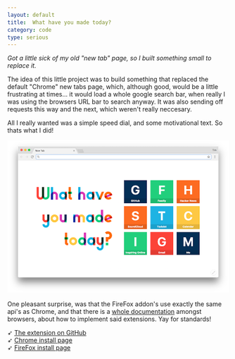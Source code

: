 ```yaml
---
layout: default
title:  What have you made today?
category: code
type: serious
---
```


*Got a little sick of my old "new tab" page, so I built something small to replace it.*

The idea of this little project was to build something that replaced the default "Chrome" new tabs page, which, although good, would be a little frustrating at times... it would load a whole google search bar, when really I was using the browsers URL bar to search anyway. It was also sending off requests this way and the next, which weren't really neccesary.

All I really wanted was a simple speed dial, and some motivational text. So thats what I did!

![The extension in action](./images/what-have-you-made-today-1.png)

One pleasant surprise, was that the FireFox addon's use exactly the same api's as Chrome, and that there is a [whole documentation](https://developer.mozilla.org/en-US/Add-ons/WebExtensions) amongst browsers, about how to implement said extensions. Yay for standards!

➶ [The extension on GitHub](https://github.com/tholman/what-have-you-made-today)<br>
➶ [Chrome install page](https://chrome.google.com/webstore/detail/new-tab-what-have-you-mad/pjifadilbibcjmmomhihbpggjamnpfim)<br>
➶ [FireFox install page](https://addons.mozilla.org/en-US/firefox/addon/what-have-you-made-today/)
